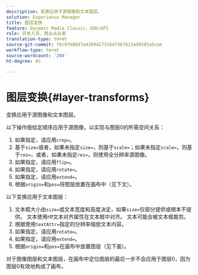 ```yaml
---
description: 变换应用于源图像和文本图层。
solution: Experience Manager
title: 图层变换
feature: Dynamic Media Classic，SDK/API
role: 开发人员，商业从业者
translation-type: tm+mt
source-git-commit: f6c97606d7a4209427316d7367013ad9585a5cae
workflow-type: tm+mt
source-wordcount: '204'
ht-degree: 0%

---
```



# 图层变换{#layer-transforms}

变换应用于源图像和文本图层。

以下操作按给定顺序应用于源图像，以实现与图层0的所需空间关系：

1. 如果指定，请应用`crop=`。
1. 基于`size=`或者，如果未指定`size=`，则基于`scale=`；如果未指定`scale=`，则基于`res=`，或者，如果未指定`res=`，则使用全分辨率源图像。
1. 如果指定，请应用`flip=`。
1. 如果指定，请应用`rotate=`。
1. 如果指定，请应用`extend=`。
1. 根据`origin=`和`pos=`将图层放置在画布中（见下文）。

以下变换应用于文本图层：

1. 文本框大小由`size=`或文本宽度和高度决定，如果`size=`仅部分提供或根本不提供。 文本使用rtf文本对齐属性在文本框中对齐。 文本可能会被文本框裁剪。
1. 根据使用`textAttr=`指定的分辨率缩放文本内容。
1. 如果指定，请应用`rotate=`。
1. 如果指定，请应用`extend=`。
1. 根据`origin=`和`pos=`在画布中放置图层（见下面）。

对于图像图层和文本图层，在画布中定位图层的最后一步不会应用于图层0，因为图层0有效地构成了画布。

